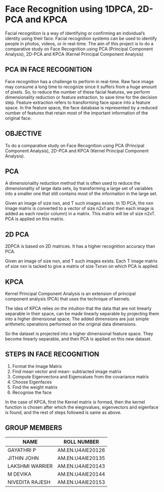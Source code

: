 # Face Recognition using 1DPCA, 2D-PCA and KPCA
Facial recognition is a way of identifying or confirming an individual’s identity using their face. Facial recognition systems can be used to identify people in photos, videos, or in real-time.
The aim of this project is to do a  comparative study on Face Recognition using PCA (Principal Component Analysis), 2D-PCA and KPCA (Kernel Principal Component Analysis)

## PCA IN FACE RECOGNITION
Face recognition has a challenge to perform in real-time. Raw face image may consume a long time to recognize since it suffers from a huge amount of pixels. So, to reduce the number of these facial features, we perform dimensionality reduction or feature extraction, to save time for the decision step. Feature extraction refers to transforming face space into a feature space. In the feature space, the face database is represented by a reduced number of features that retain most of the important information of the original face.

## OBJECTIVE
To do a  comparative study on Face Recognition using PCA (Principal Component Analysis), 2D-PCA and KPCA (Kernel Principal Component Analysis).

## PCA
A dimensionality reduction method that is often used to reduce the dimensionality of large data sets, by transforming a large set of variables into a smaller one that still contains most of the information in the large set. 

Given an image of size nxn, and T such images exists.
In 1D PCA, the nxn image matrix is converted to a vector of size n2x1 and then each image is added as each row(or column) in a matrix. This matrix will be of size n2xT. PCA is applied on this matrix.

## 2D PCA
2DPCA  is based on 2D matrices. It has a higher recognition accuracy than PCA.

Given an image of size nxn, and T such images exists.
Each T image matrix of size nxn is tacked to give a matrix of size Txnxn on which PCA is applied.

## KPCA
Kernel Principal Component Analysis is an extension of principal component analysis (PCA) that uses the technique of kernels.

The idea of KPCA relies on the intuition that the data that are not linearly separable in their space, can be made linearly separable by projecting them into a higher dimensional space. The added dimensions are just simple arithmetic operations performed on the original data dimensions.

So the dataset is projected into a higher dimensional feature space. They become linearly separable, and then PCA is applied on this new dataset.

## STEPS IN FACE RECOGNITION

1) Format the Image Matrix
2) Find mean vector and mean- subtracted image matrix
3) Compute Eigenvectora and Eigenvalues from the covariance matrix
4) Choose Eigenfaces
5) Find the weight matrix
6) Recognise the face

In the case of KPCA, first the Kernel matrix is formed, then the kernel function is chosen after which the eiegnvalues, eigenvectors and eigenface is found, and the rest of steps followed is same as above.

## GROUP MEMBERS
| NAME  | ROLL NUMBER |
| ------------- | ------------- |
| GAYATHRI P  | AM.EN.U4AIE20126  |
| JITHIN JOHN  | AM.EN.U4AIE20135 |
| LAKSHMI WARRIER  | AM.EN.U4AIE20143   |
| M DEVIKA  | AM.EN.U4AIE20144  |
| NIVEDITA RAJESH  | AM.EN.U4AIE20153 |

